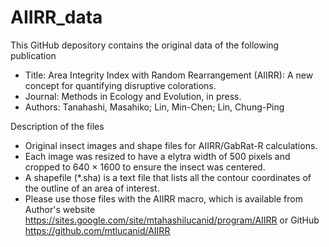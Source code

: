 # AIIRR_data

This GitHub depository contains the original data of the following publication
* Title: Area Integrity Index with Random Rearrangement (AIIRR): A new concept 
  for quantifying disruptive colorations.
* Journal: Methods in Ecology and Evolution, in press.
* Authors: Tanahashi, Masahiko; Lin, Min-Chen; Lin, Chung-Ping

Description of the files
* Original insect images and shape files for AIIRR/GabRat-R calculations.
* Each image was resized to have a elytra width of 500 pixels
  and cropped to 640 × 1600 to ensure the insect was centered.
* A shapefile (*.sha) is a text file that lists all the contour coordinates 
  of the outline of an area of ​​interest.
* Please use those files with the AIIRR macro, which is available from
 Author's website https://sites.google.com/site/mtahashilucanid/program/AIIRR or
 GitHub https://github.com/mtlucanid/AIIRR 
